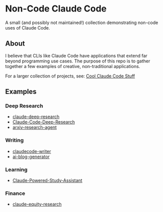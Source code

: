 # Non-Code Claude Code

A small (and possibly not maintained!) collection demonstrating non-code uses of Claude Code.

## About

I believe that CLIs like Claude Code have applications that extend far beyond programming use cases. The purpose of this repo is to gather together a few examples of creative, non-traditional applications.

For a larger collection of projects, see: [Cool Claude Code Stuff](https://github.com/danielrosehill/Cool-Claude-Code-Stuff)

## Examples

### Deep Research

- [claude-deep-research](https://github.com/willccbb/claude-deep-research)
- [Claude-Code-Deep-Research](https://github.com/AnkitClassicVision/Claude-Code-Deep-Research)
- [arxiv-research-agent](https://github.com/Tyvonneboykin/arxiv-research-agent)

### Writing

- [claudecode-writer](https://github.com/WomenDefiningAI/claudecode-writer)
- [ai-blog-generator](https://github.com/analyticalrohit/ai-blog-generator)

### Learning

- [Claude-Powered-Study-Assistant](https://github.com/g-hano/Claude-Powered-Study-Assistant)

### Finance

- [claude-equity-research](https://github.com/quant-sentiment-ai/claude-equity-research)

 
